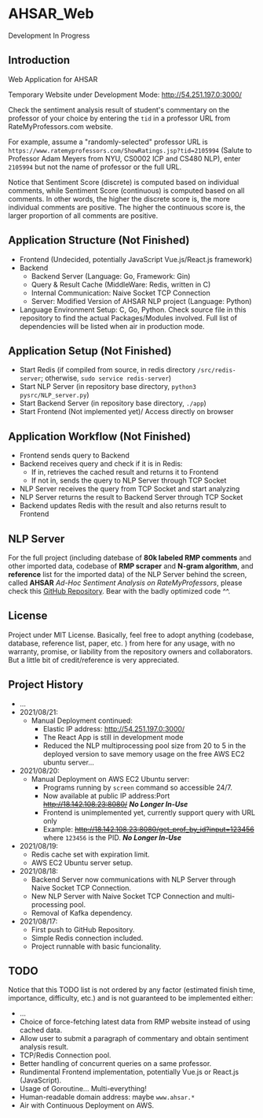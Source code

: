 # AHSAR_Web
Development In Progress

## Introduction
Web Application for AHSAR

Temporary Website under Development Mode: http://54.251.197.0:3000/

Check the sentiment analysis result of student's commentary on the professor of your choice by entering the `tid` in a professor URL from RateMyProfessors.com website. 

For example, assume a "randomly-selected" professor URL is `https://www.ratemyprofessors.com/ShowRatings.jsp?tid=2105994` (Salute to Professor Adam Meyers from NYU, CS0002 ICP and CS480 NLP), enter `2105994` but not the name of professor or the full URL. 

Notice that Sentiment Score (discrete) is computed based on individual comments, while Sentiment Score (continuous) is computed based on all comments.
In other words, the higher the discrete score is, the more individual comments are positive. The higher the continuous score is, the larger proportion of all comments are positive.

## Application Structure (Not Finished)
* Frontend (Undecided, potentially JavaScript Vue.js/React.js framework) 
* Backend
    * Backend Server (Language: Go, Framework: Gin) 
    * Query & Result Cache (MiddleWare: Redis, written in C) 
    * Internal Communication: Naive Socket TCP Connection
    * Server: Modified Version of AHSAR NLP project (Language: Python) 
* Language Environment Setup: C, Go, Python. Check source file in this repository to find the actual Packages/Modules involved. Full list of dependencies will be listed when air in production mode. 

## Application Setup (Not Finished)
* Start Redis (if compiled from source, in redis directory `/src/redis-server`; otherwise, `sudo service redis-server`)
* Start NLP Server (in repository base directory, `python3 pysrc/NLP_server.py`)
* Start Backend Server (in repository base directory, `./app`)
* Start Frontend (Not implemented yet)/ Access directly on browser

## Application Workflow (Not Finished)
* Frontend sends query to Backend
* Backend receives query and check if it is in Redis:
    * If in, retrieves the cached result and returns it to Frontend
    * If not in, sends the query to NLP Server through TCP Socket
* NLP Server receives the query from TCP Socket and start analyzing
* NLP Server returns the result to Backend Server through TCP Socket
* Backend updates Redis with the result and also returns result to Frontend

## NLP Server
For the full project (including datebase of __80k labeled RMP comments__ and other imported data, codebase of __RMP scraper__ and __N-gram algorithm__, and __reference__ list for the imported data) of the NLP Server behind the screen, called __AHSAR__ *Ad-Hoc Sentiment Analysis on RateMyProfessors*, please check this [GitHub Repository](https://github.com/Xinyu-bot/NLP_SentimentAnalysis_RMP). Bear with the badly optimized code ^^. 

## License
Project under MIT License. Basically, feel free to adopt anything (codebase, database, reference list, paper, etc. ) from here for any usage, with no warranty, promise, or liability from the repository owners and collaborators. But a little bit of credit/reference is very appreciated. 

## Project History
*   ...
*   2021/08/21:
    *   Manual Deployment continued: 
        *   Elastic IP address: http://54.251.197.0:3000/
        *   The React App is still in development mode
        *   Reduced the NLP multiprocessing pool size from 20 to 5 in the deployed version to save memory usage on the free AWS EC2 ubuntu server...
*   2021/08/20:
    *   Manual Deployment on AWS EC2 Ubuntu server: 
        *   Programs running by `screen` command so accessible 24/7. 
        *   Now available at public IP address:Port ~~http://18.142.108.23:8080/~~ __*No Longer In-Use*__
        *   Frontend is unimplemented yet, currently support query with URL only
        *   Example: ~~http://18.142.108.23:8080/get_prof_by_id?input=123456~~ where `123456` is the PID. __*No Longer In-Use*__
*   2021/08/19:
    *   Redis cache set with expiration limit. 
    *   AWS EC2 Ubuntu server setup. 
*   2021/08/18:
    *   Backend Server now communications with NLP Server through Naive Socket TCP Connection. 
    *   New NLP Server with Naive Socket TCP Connection and multi-processing pool. 
    *   Removal of Kafka dependency. 
*   2021/08/17: 
    *   First push to GitHub Repository. 
    *   Simple Redis connection included. 
    *   Project runnable with basic funcionality. 

## TODO
Notice that this TODO list is not ordered by any factor (estimated finish time, importance, difficulty, etc.) and is not guaranteed to be implemented either:
*   ...
*   Choice of force-fetching latest data from RMP website instead of using cached data. 
*   Allow user to submit a paragraph of commentary and obtain sentiment analysis result. 
*   TCP/Redis Connection pool. 
*   Better handling of concurrent queries on a same professor. 
*   Rundimental Frontend implementation, potentially Vue.js or React.js (JavaScript). 
*   Usage of Goroutine... Multi-everything! 
*   Human-readable domain address: maybe `www.ahsar.*`
*   Air with Continuous Deployment on AWS. 